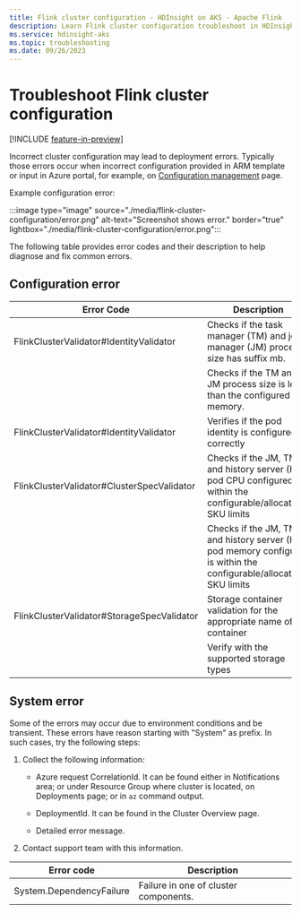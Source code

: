 ```yaml
---
title: Flink cluster configuration - HDInsight on AKS - Apache Flink
description: Learn Flink cluster configuration troubleshoot in HDInsight on AKS - Apache Flink
ms.service: hdinsight-aks
ms.topic: troubleshooting
ms.date: 09/26/2023
---
```


# Troubleshoot Flink cluster configuration

[!INCLUDE [feature-in-preview](includes/feature-in-preview.md)]

Incorrect cluster configuration may lead to deployment errors. Typically those errors occur when incorrect configuration provided in ARM template or input in Azure portal, for example, on [Configuration management](flink-configuration-management.md) page. 

Example configuration error: 

  :::image type="image" source="./media/flink-cluster-configuration/error.png" alt-text="Screenshot shows error." border="true" lightbox="./media/flink-cluster-configuration/error.png":::

The following table provides error codes and their description to help diagnose and fix common errors. 

## Configuration error

| Error Code | Description |
|---|---|
| FlinkClusterValidator#IdentityValidator | Checks if the task manager (TM) and job manager (JM) process size has suffix mb. |
| |Checks if the TM and JM process size is less than the configured pod memory. |
|FlinkClusterValidator#IdentityValidator | Verifies if the pod identity is configured correctly |
| FlinkClusterValidator#ClusterSpecValidator | Checks if the JM, TM and history server (HS) pod CPU configured is within the configurable/allocatable SKU limits |
| |Checks if the JM, TM and history server (HS) pod memory configured is within the configurable/allocatable SKU limits |
| FlinkClusterValidator#StorageSpecValidator | Storage container validation for the appropriate name of the container  |
| | Verify with the supported storage types |

## System error

Some of the errors may occur due to environment conditions and be transient. These errors have reason starting with "System" as prefix. In such cases, try the following steps: 

1. Collect the following information: 

   - Azure request CorrelationId. It can be found either in Notifications area; or under Resource Group where cluster is located, on Deployments page; or in `az` command output. 

   - DeploymentId. It can be found in the Cluster Overview page. 

   - Detailed error message. 

1. Contact support team with this information. 

| Error code | Description |
|---|---|
| System.DependencyFailure | Failure in one of cluster components. |




